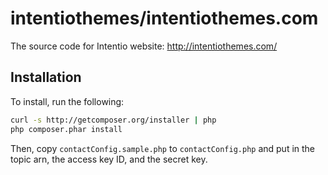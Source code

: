 # intentiothemes/intentiothemes.com

The source code for Intentio website: http://intentiothemes.com/

## Installation

To install, run the following:

```bash
curl -s http://getcomposer.org/installer | php
php composer.phar install
```

Then, copy `contactConfig.sample.php` to `contactConfig.php` and put in the topic arn, the access key ID, and the secret key.
